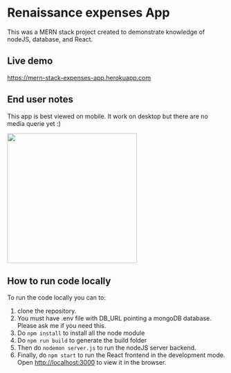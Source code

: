 # Renaissance expenses App

This was a MERN stack project created to demonstrate knowledge of nodeJS, database, and React.

## Live demo

https://mern-stack-expenses-app.herokuapp.com

## End user notes

This app is best viewed on mobile. It work on desktop but there are no media querie yet :)

<img src="https://user-images.githubusercontent.com/69227766/118245523-ef5a3200-b46e-11eb-8a40-9605f9dcef58.png" width="300">

## How to run code locally

To run the code locally you can to:
1. clone the repository. 
2. You must have .env file with DB_URL pointing a mongoDB database. Please ask me if you need this.
3. Do `npm install` to install all the node module
4. Do `npm run build` to generate the build folder
5. Then do `nodemon server.js` to run the nodeJS server backend.
6. Finally, do `npm start` to run the React frontend in the development mode. Open [http://localhost:3000](http://localhost:3000) to view it in the browser.
